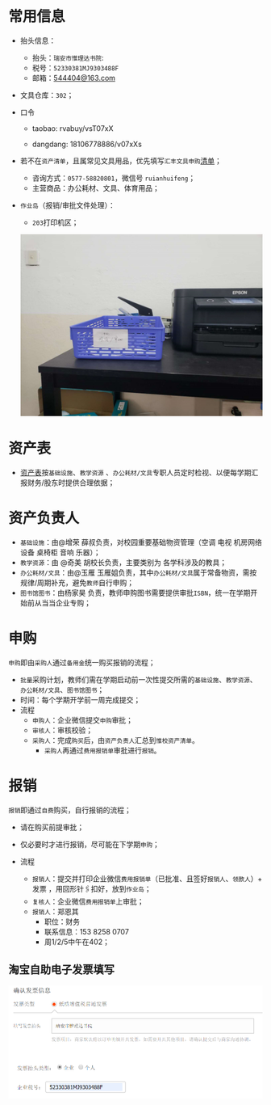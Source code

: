 # 常用信息

- 抬头信息：
  - 抬头：`瑞安市惟理达书院`: 
  - 税号：`52330381MJ9303488F`
  - 邮箱：544404@163.com

- 文具仓库：`302`；

- 口令

  - taobao: rvabuy/vsT07xX

  - dangdang: 18106778886/v07xXs

- 若不在`资产清单`，且属常见文具用品，优先填写`汇丰文具申购`[清单](https://shimo.im/sheet/UFae1MU8GmUXUKeu/3bjMr)；

  - 咨询方式：`0577-58820801`，微信号 `ruianhuifeng`；
  - 主营商品：办公耗材、文具、体育用品；

- `作业岛`（报销/审批文件处理）：

  - `203`打印机区；

  ![1555480928579](media/1555480928579.png)

  




# 资产表

- [资产表](https://docs.qq.com/sheet/DWGNUdFJId0ZxSG9K?tab=BB08J2)按`基础设施`、`教学资源` 、`办公耗材/文具`专职人员定时检视、以便每学期汇报财务/股东时提供合理依据；



# 资产负责人

  - `基础设施`：由@增荣 薛叔负责，对校园重要基础物资管理（空调 电视 机房网络设备 桌椅柜 音响 乐器）；
  - `教学资源`：由 @奇美 胡校长负责，主要类别为 各学科涉及的教具； 
  - `办公耗材/文具`：由@玉雁 玉雁姐负责，其中`办公耗材/文具`属于常备物资，需按规律/周期补充，避免`教师`自行申购；
  - `图书馆图书`：由杨家昊 负责，教师申购图书需要提供审批`ISBN`，统一在学期开始前从当当企业专购；



# 申购

`申购`即由`采购人`通过`备用金`统一购买报销的流程；

- `批量`采购计划，教师们需在学期启动前一次性提交所需的`基础设施`、`教学资源`、`办公耗材/文具`、`图书馆图书`；
- 时间：每个学期开学前一周完成提交；
- 流程
  - `申购人`：企业微信提交`申购`审批；
  - `审核人`：审核校验；
  - `采购人`：完成`购买`后，由`资产负责人`汇总到`惟校资产清单`。
    - `采购人`再通过`费用报销单`审批进行`报销`。



# 报销

`报销`即通过`自费`购买，自行报销的流程；

- 请在购买前提审批；
- 仅必要时才进行报销，尽可能在下学期`申购`；

- 流程
  - `报销人`：提交并打印企业微信`费用报销单`（已批准、且签好`报销人`、`领款人`）+ 发票 ，用回形针🖇扣好，放到`作业岛`；
  - `复核人`：企业微信`费用报销单`上审批；
  - `报销人`：郑恩其
    - 职位：财务
    - 联系信息：153 8258 0707
    - 周1/2/5中午在402；



## 淘宝自助电子发票填写

![1555298968972](media/1555298968972.png)





